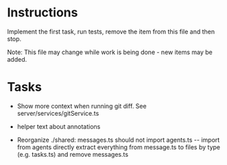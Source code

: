 # Instructions

Implement the first task, run tests, remove the item from this file and then stop.

Note: This file may change while work is being done - new items may be added.

# Tasks

- Show more context when running git diff. See server/services/gitService.ts

- helper text about annotations

- Reorganize ./shared:
  messages.ts should not import agents.ts -- import from agents directly
  extract everything from message.ts to files by type (e.g. tasks.ts) and remove messages.ts
